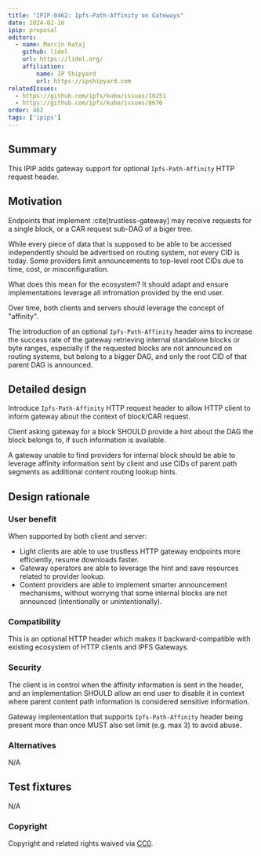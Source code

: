 ```yaml
---
title: "IPIP-0462: Ipfs-Path-Affinity on Gateways"
date: 2024-02-16
ipip: proposal
editors:
  - name: Marcin Rataj
    github: lidel
    url: https://lidel.org/
    affiliation:
        name: IP Shipyard
        url: https://ipshipyard.com
relatedIssues:
  - https://github.com/ipfs/kubo/issues/10251
  - https://github.com/ipfs/kubo/issues/8676
order: 462
tags: ['ipips']
---
```


## Summary

This IPIP adds gateway support for optional `Ipfs-Path-Affinity` HTTP request header.

## Motivation

Endpoints that implement :cite[trustless-gateway] may receive requests for a
single block, or a CAR request sub-DAG of a biger tree.

While every piece of data that is supposed to be able to be accessed
independently should be advertised on routing system, not every CID is today.
Some providers limit announcements to top-level root CIDs due to time, cost, or
misconfiguration.

What does this mean for the ecosystem? It should adapt and ensure
implementations leverage all infromation provided by the end user.

Over time, both clients and servers should leverage the concept of "affinity".

The introduction of an optional `Ipfs-Path-Affinity` header aims to increase
the success rate of the gateway retrieving internal standalone blocks or byte
ranges, especially if the requested blocks are not announced on routing
systems, but belong to a bigger DAG, and only the root CID of that parent DAG
is announced.

## Detailed design

Introduce `Ipfs-Path-Affinity` HTTP request header to allow HTTP client to
inform gateway about the context of block/CAR request.

Client asking gateway for a block SHOULD provide a hint about the DAG the block
belongs to, if such information is available.

A gateway unable to find providers for internal block should be
able to leverage affinity information sent by client and use CIDs of parent
path segments as additional content routing lookup hints.

## Design rationale

### User benefit

When supported by both client and server:

- Light clients are able to use trustless HTTP gateway endpoints more
  efficiently, resume downloads faster.
- Gateway operators are able to leverage the hint and save resources related to
  provider lookup.
- Content providers are able to implement smarter announcement mechanisms,
  without worrying that some internal blocks are not announced (intentionally or unintentionally).

### Compatibility

This is an optional HTTP header which makes it backward-compatible with
existing ecosystem of HTTP clients and IPFS Gateways.

### Security

The client is in control when the affinity information is sent in the header,
and an implementation SHOULD allow an end user to disable it in context where parent
content path information is considered sensitive information.

Gateway implementation that supports `Ipfs-Path-Affinity` header being present
more than once MUST also set limit (e.g. max 3) to avoid abuse.

### Alternatives

N/A

## Test fixtures

N/A

### Copyright

Copyright and related rights waived via [CC0](https://creativecommons.org/publicdomain/zero/1.0/).
